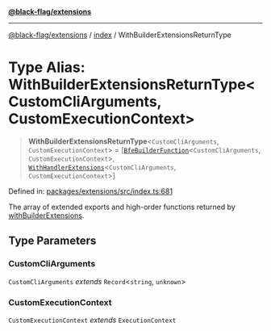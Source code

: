 [**@black-flag/extensions**](../../README.md)

***

[@black-flag/extensions](../../README.md) / [index](../README.md) / WithBuilderExtensionsReturnType

# Type Alias: WithBuilderExtensionsReturnType\<CustomCliArguments, CustomExecutionContext\>

> **WithBuilderExtensionsReturnType**\<`CustomCliArguments`, `CustomExecutionContext`\> = \[[`BfeBuilderFunction`](BfeBuilderFunction.md)\<`CustomCliArguments`, `CustomExecutionContext`\>, [`WithHandlerExtensions`](WithHandlerExtensions.md)\<`CustomCliArguments`, `CustomExecutionContext`\>\]

Defined in: [packages/extensions/src/index.ts:681](https://github.com/Xunnamius/black-flag/blob/dca16a7cbf43b7d8428fc9b34cc49fc69b7b6672/packages/extensions/src/index.ts#L681)

The array of extended exports and high-order functions returned by
[withBuilderExtensions](../functions/withBuilderExtensions.md).

## Type Parameters

### CustomCliArguments

`CustomCliArguments` *extends* `Record`\<`string`, `unknown`\>

### CustomExecutionContext

`CustomExecutionContext` *extends* `ExecutionContext`

